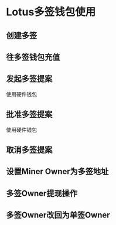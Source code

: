 # Lotus多签钱包使用

## 创建多签

## 往多签钱包充值

## 发起多签提案
使用硬件钱包

## 批准多签提案
使用硬件钱包


## 取消多签提案

## 设置Miner Owner为多签地址

## 多签Owner提现操作

## 多签Owner改回为单签Owner

